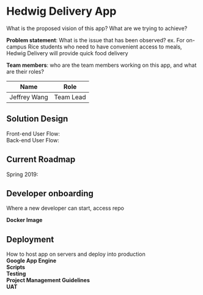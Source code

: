# Hedwig Delivery App
What is the proposed vision of this app? What are we trying to achieve? 

**Problem statement**: What is the issue that has been observed? ex. For on-campus Rice students who need to have convenient access to meals, Hedwig Delivery will provide quick food delivery  

**Team members**: who are the team members working on this app, and what are their roles?

| Name  | Role |
| ------------- | ------------- |
| Jeffrey Wang  | Team Lead  |

## Solution Design
Front-end User Flow:  
Back-end User Flow:  

## Current Roadmap
Spring 2019:

## Developer onboarding
Where a new developer can start, access repo  
  
**Docker Image**  
 
## Deployment
How to host app on servers and deploy into production  
**Google App Engine**  
**Scripts**  
**Testing**  
**Project Management Guidelines**  
**UAT**  


